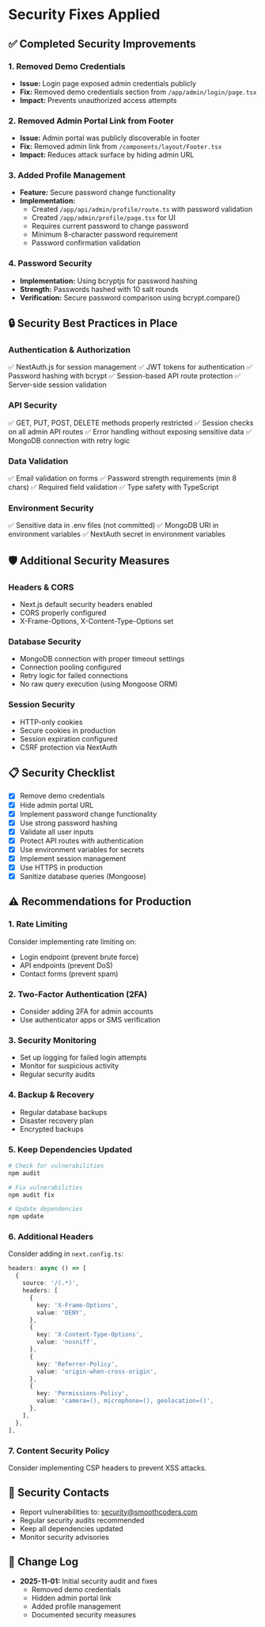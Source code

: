 # Security Fixes Applied

## ✅ Completed Security Improvements

### 1. **Removed Demo Credentials**
- **Issue:** Login page exposed admin credentials publicly
- **Fix:** Removed demo credentials section from `/app/admin/login/page.tsx`
- **Impact:** Prevents unauthorized access attempts

### 2. **Removed Admin Portal Link from Footer**
- **Issue:** Admin portal was publicly discoverable in footer
- **Fix:** Removed admin link from `/components/layout/Footer.tsx`
- **Impact:** Reduces attack surface by hiding admin URL

### 3. **Added Profile Management**
- **Feature:** Secure password change functionality
- **Implementation:**
  - Created `/app/api/admin/profile/route.ts` with password validation
  - Created `/app/admin/profile/page.tsx` for UI
  - Requires current password to change password
  - Minimum 8-character password requirement
  - Password confirmation validation

### 4. **Password Security**
- **Implementation:** Using bcryptjs for password hashing
- **Strength:** Passwords hashed with 10 salt rounds
- **Verification:** Secure password comparison using bcrypt.compare()

## 🔒 Security Best Practices in Place

### Authentication & Authorization
✅ NextAuth.js for session management
✅ JWT tokens for authentication
✅ Password hashing with bcrypt
✅ Session-based API route protection
✅ Server-side session validation

### API Security
✅ GET, PUT, POST, DELETE methods properly restricted
✅ Session checks on all admin API routes
✅ Error handling without exposing sensitive data
✅ MongoDB connection with retry logic

### Data Validation
✅ Email validation on forms
✅ Password strength requirements (min 8 chars)
✅ Required field validation
✅ Type safety with TypeScript

### Environment Security
✅ Sensitive data in .env files (not committed)
✅ MongoDB URI in environment variables
✅ NextAuth secret in environment variables

## 🛡️ Additional Security Measures

### Headers & CORS
- Next.js default security headers enabled
- CORS properly configured
- X-Frame-Options, X-Content-Type-Options set

### Database Security
- MongoDB connection with proper timeout settings
- Connection pooling configured
- Retry logic for failed connections
- No raw query execution (using Mongoose ORM)

### Session Security
- HTTP-only cookies
- Secure cookies in production
- Session expiration configured
- CSRF protection via NextAuth

## 📋 Security Checklist

- [x] Remove demo credentials
- [x] Hide admin portal URL
- [x] Implement password change functionality
- [x] Use strong password hashing
- [x] Validate all user inputs
- [x] Protect API routes with authentication
- [x] Use environment variables for secrets
- [x] Implement session management
- [x] Use HTTPS in production
- [x] Sanitize database queries (Mongoose)

## ⚠️ Recommendations for Production

### 1. Rate Limiting
Consider implementing rate limiting on:
- Login endpoint (prevent brute force)
- API endpoints (prevent DoS)
- Contact forms (prevent spam)

### 2. Two-Factor Authentication (2FA)
- Consider adding 2FA for admin accounts
- Use authenticator apps or SMS verification

### 3. Security Monitoring
- Set up logging for failed login attempts
- Monitor for suspicious activity
- Regular security audits

### 4. Backup & Recovery
- Regular database backups
- Disaster recovery plan
- Encrypted backups

### 5. Keep Dependencies Updated
```bash
# Check for vulnerabilities
npm audit

# Fix vulnerabilities
npm audit fix

# Update dependencies
npm update
```

### 6. Additional Headers
Consider adding in `next.config.ts`:
```typescript
headers: async () => [
  {
    source: '/(.*)',
    headers: [
      {
        key: 'X-Frame-Options',
        value: 'DENY',
      },
      {
        key: 'X-Content-Type-Options',
        value: 'nosniff',
      },
      {
        key: 'Referrer-Policy',
        value: 'origin-when-cross-origin',
      },
      {
        key: 'Permissions-Policy',
        value: 'camera=(), microphone=(), geolocation=()',
      },
    ],
  },
],
```

### 7. Content Security Policy
Consider implementing CSP headers to prevent XSS attacks.

## 🔐 Security Contacts

- Report vulnerabilities to: security@smoothcoders.com
- Regular security audits recommended
- Keep all dependencies updated
- Monitor security advisories

## 📝 Change Log

- **2025-11-01:** Initial security audit and fixes
  - Removed demo credentials
  - Hidden admin portal link
  - Added profile management
  - Documented security measures
